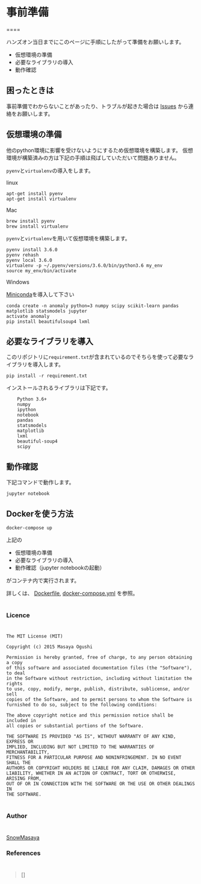 # 事前準備
====

ハンズオン当日までにこのページに手順にしたがって準備をお願いします。

- 仮想環境の準備
- 必要なライブラリの導入
- 動作確認

## 困ったときは

事前準備でわからないことがあったり、トラブルが起きた場合は [Issues](https://github.com/SnowMasaya/time_series_anomaly_detect_hands_on/issues) から連絡をお願いします。

## 仮想環境の準備

他のpython環境に影響を受けないようにするため仮想環境を構築します。
仮想環境が構築済みの方は下記の手順は飛ばしていただいて問題ありません。

`pyenv`と`virtualenv`の導入をします。

linux
```
apt-get install pyenv
apt-get install virtualenv
```
Mac
```
brew install pyenv
brew install virtualenv
```

`pyenv`と`virtualenv`を用いて仮想環境を構築します。

```
pyenv install 3.6.0
pyenv rehash
pyenv local 3.6.0
virtualenv -p ~/.pyenv/versions/3.6.0/bin/python3.6 my_env
source my_env/bin/activate

```

Windows

[Miniconda](https://conda.io/miniconda.html)を導入して下さい

```
conda create -n anomaly python=3 numpy scipy scikit-learn pandas matplotlib statsmodels jupyter
activate anomaly
pip install beautifulsoup4 lxml
````

## 必要なライブラリを導入


このリポジトリに`requirement.txt`が含まれているのでそちらを使って必要なライブラリを導入します。

```
pip install -r requirement.txt
```

インストールされるライブラリは下記です。

```
    Python 3.6+
    numpy
    ipython
    notebook
    pandas
    statsmodels
    matplotlib
    lxml
    beautiful-soup4
    scipy

```

## 動作確認

下記コマンドで動作します。

```
jupyter notebook
```

## Dockerを使う方法
```
docker-compose up
```

上記の
- 仮想環境の準備
- 必要なライブラリの導入
- 動作確認（jupyter notebookの起動）

がコンテナ内で実行されます。

詳しくは、 [Dockerfile](./Dockerfile), [docker-compose.yml](./docker-compose.yml) を参照。


#
### Licence
#
```
The MIT License (MIT)

Copyright (c) 2015 Masaya Ogushi

Permission is hereby granted, free of charge, to any person obtaining a copy
of this software and associated documentation files (the "Software"), to deal
in the Software without restriction, including without limitation the rights
to use, copy, modify, merge, publish, distribute, sublicense, and/or sell
copies of the Software, and to permit persons to whom the Software is
furnished to do so, subject to the following conditions:

The above copyright notice and this permission notice shall be included in
all copies or substantial portions of the Software.

THE SOFTWARE IS PROVIDED "AS IS", WITHOUT WARRANTY OF ANY KIND, EXPRESS OR
IMPLIED, INCLUDING BUT NOT LIMITED TO THE WARRANTIES OF MERCHANTABILITY,
FITNESS FOR A PARTICULAR PURPOSE AND NONINFRINGEMENT. IN NO EVENT SHALL THE
AUTHORS OR COPYRIGHT HOLDERS BE LIABLE FOR ANY CLAIM, DAMAGES OR OTHER
LIABILITY, WHETHER IN AN ACTION OF CONTRACT, TORT OR OTHERWISE, ARISING FROM,
OUT OF OR IN CONNECTION WITH THE SOFTWARE OR THE USE OR OTHER DEALINGS IN
THE SOFTWARE.
```
#
### Author
#
[SnowMasaya](https://github.com/SnowMasaya)
### References
#
>[]<br>
